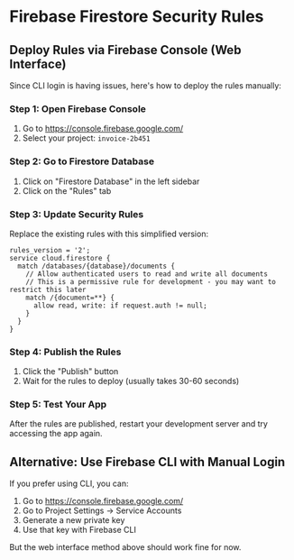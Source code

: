 # Firebase Firestore Security Rules

## Deploy Rules via Firebase Console (Web Interface)

Since CLI login is having issues, here's how to deploy the rules manually:

### Step 1: Open Firebase Console
1. Go to https://console.firebase.google.com/
2. Select your project: `invoice-2b451`

### Step 2: Go to Firestore Database
1. Click on "Firestore Database" in the left sidebar
2. Click on the "Rules" tab

### Step 3: Update Security Rules
Replace the existing rules with this simplified version:

```
rules_version = '2';
service cloud.firestore {
  match /databases/{database}/documents {
    // Allow authenticated users to read and write all documents
    // This is a permissive rule for development - you may want to restrict this later
    match /{document=**} {
      allow read, write: if request.auth != null;
    }
  }
}
```

### Step 4: Publish the Rules
1. Click the "Publish" button
2. Wait for the rules to deploy (usually takes 30-60 seconds)

### Step 5: Test Your App
After the rules are published, restart your development server and try accessing the app again.

## Alternative: Use Firebase CLI with Manual Login

If you prefer using CLI, you can:

1. Go to https://console.firebase.google.com/
2. Go to Project Settings → Service Accounts
3. Generate a new private key
4. Use that key with Firebase CLI

But the web interface method above should work fine for now.
